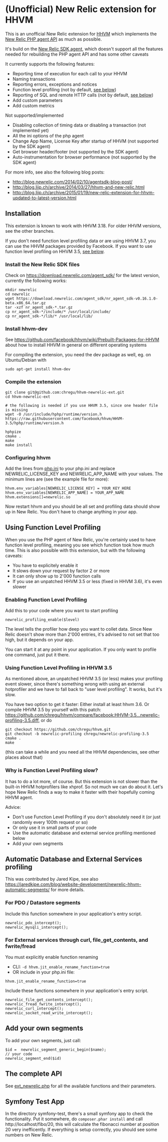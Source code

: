 # (Unofficial) New Relic extension for HHVM

This is an unofficial New Relic extension for [HHVM](http://hhvm.com/) which implements the [New Relic PHP agent API](https://docs.newrelic.com/docs/agents/php-agent/configuration/php-agent-api) as much as possible.

It's build on the [New Relic SDK agent](https://docs.newrelic.com/docs/agents/agent-sdk/using-agent-sdk/getting-started-agent-sdk), which doesn't support all the features needed for rebuilding the PHP agent API and has some other caveats

It currently supports the following features:

* Reporting time of execution for each call to your HHVM
* Naming transactions
* Reporting errors, exceptions and notices
* Function level profiling (not by default, [see below](#using-function-level-profiling))
* Reporting of SQL and remote HTTP calls (not by default, [see below](#automatic-database-and-external-services-profiling))
* Add custom parameters
* Add custom metrics

Not supported/implemented

* Disabling collection of timing data or disabling a transaction (not implemented yet)
* All the ini options of the php agent
* Change App Name, License Key after startup of HHVM (not supported by the SDK agent)
* Get browser header/footer (not supported by the SDK agent)
* Auto-instrumentation for browser performance (not supported by the SDK agent)


For more info, see also the following blog posts:

* http://blog.newrelic.com/2014/02/10/agentsdk-blog-post/
* http://blog.liip.ch/archive/2014/03/27/hhvm-and-new-relic.html
* http://blog.liip.ch/archive/2015/01/19/new-relic-extension-for-hhvm-updated-to-latest-version.html



## Installation

This extension is known to work with HHVM 3.18. For older HHVM versions, see the other branches.

If you don't need function level profiling data or are using HHVM 3.7, you can use the HHVM packages provided by Facebook. If you want to use function level profiling on HHVM 3.5, [see below](#using-function-level-profiling-in-hhvm-35).

### Install the New Relic SDK files


Check on https://download.newrelic.com/agent_sdk/ for the latest version, currently the following works:

```
mkdir newrelic
cd newrelic
wget https://download.newrelic.com/agent_sdk/nr_agent_sdk-v0.16.1.0-beta.x86_64.tar.gz
tar -xzf nr_agent_sdk-*.tar.gz
cp nr_agent_sdk-*/include/* /usr/local/include/
cp nr_agent_sdk-*/lib/* /usr/local/lib/
```

### Install hhvm-dev

See https://github.com/facebook/hhvm/wiki/Prebuilt-Packages-for-HHVM about how to install HHVM in general on different operating systems

For compiling the extension, you need the dev package as well, eg. on Ubuntu/Debian with

```
sudo apt-get install hhvm-dev
```

### Compile the extension

```
git clone git@github.com:chregu/hhvm-newrelic-ext.git
cd hhvm-newrelic-ext

# the following is needed if you use HHVM 3.5, since one header file is missing
wget -O /usr/include/hphp/runtime/version.h https://raw.githubusercontent.com/facebook/hhvm/HHVM-3.5/hphp/runtime/version.h

hphpize
cmake .
make
make install
```

### Configuring hhvm

Add the lines from [php.ini](https://github.com/chregu/hhvm-newrelic-ext/blob/master/php.ini) to your php.ini and replace NEWRELIC_LICENSE_KEY and NEWRELIC_APP_NAME with your values. The minimum lines are (see the example file for more):

```
hhvm.env_variables[NEWRELIC_LICENSE_KEY] = YOUR_KEY_HERE
hhvm.env_variables[NEWRELIC_APP_NAME] = YOUR_APP_NAME
hhvm.extensions[]=newrelic.so
```

Now restart hhvm and you should be all set and profiling data should show up in New Relic. You don't have to change anything in your app.

## Using Function Level Profiling

When you use the PHP agent of New Relic, you're certainly used to have function level profiling, meaning you see which function took how much time. This is also possible with this extension, but with the following caveats:

* You have to explicitely enable it
* It slows down your request by factor 2 or more
* It can only show up to 2'000 function calls
* If you use an unpatched HHVM 3.5 or less (fixed in HHVM 3.6), it's even slower

### Enabling Function Level Profiling

Add this to your code where you want to start profiling

```
newrelic_profiling_enable($level)
```

The level tells the profiler how deep you want to collet data. Since New Relic doesn't show more than 2'000 entries, it's advised to not set that too high, but it depends on your app.

You can start it at any point in your application. If you only want to profile one command, just put it there.

### Using Function Level Profiling in HHVM 3.5

As mentioned above, an unpatched HHVM 3.5 (or less) makes your profiling event slower, since there's something wrong with using an external hotprofiler and we have to fall back to "user level profiling". It works, but it's slow.

You have two option to get it faster: Either install at least hhvm 3.6. Or compile HHVM 3.5 by yourself with this patch: https://github.com/chregu/hhvm/compare/facebook:HHVM-3.5...newrelic-profiling-3.5.diff, or do

````
git checkout https://github.com/chregu/hhvm.git
git checkout -b newrelic-profiling chregu/newrelic-profiling-3.5
cmake .
make
````

(this can take a while and you need all the HHVM dependencies, see other places about that)

### Why is Function Level Profiling slow?

It has to do a lot more, of course. But this extension is not slower than the built-in HHVM hotprofilers like xhprof. So not much we can do about it. Let's hope New Relic finds a way to make it faster with their hopefully coming HHVM agent.

Advice:

* Don't use Function Level Profiling if you don't absolutely need it (or just randomly every 100th request or so)
* Or only use it in small parts of your code
* Use the automatic database and external service profiling mentioned below
* Add your own segments



## Automatic Database and External Services profiling

This was contributed by Jared Kipe, see also https://jaredkipe.com/blog/website-development/newrelic-hhvm-automatic-segments/ for more details.

### For PDO / Datastore segments

Include this function somewhere in your application's entry script.

````
newrelic_pdo_intercept();
newrelic_mysqli_intercept();
````

### For External services through curl, file_get_contents, and fwrite/fread

You must explicitly enable function renaming

* CLI: `-d hhvm.jit_enable_rename_function=true`
* OR include in your php.ini file:

````
hhvm.jit_enable_rename_function=true
````

Include these functions somewhere in your application's entry script.

````
newrelic_file_get_contents_intercept();
newrelic_fread_fwrite_intercept();
newrelic_curl_intercept();
newrelic_socket_read_write_intercept();
````

## Add your own segments

To add your own segments, just call:

````
$id =  newrelic_segment_generic_begin($name);
// your code
newrelic_segment_end($id)
````

## The complete API

See [ext_newrelic.php](https://github.com/chregu/hhvm-newrelic-ext/blob/master/ext_newrelic.php) for all the available functions and their parameters.


## Symfony Test App

In the directory symfony-test, there's a small symfony app to check the functionality.
Put it somewhere, do `composer.phar install` and call http://localhost/fibo/20, this will calculate the fibonacci number at position 20 very inefficently. If everything is setup correctly, you should see some numbers on New Relic.




